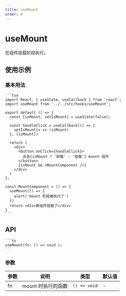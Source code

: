 ```yaml
---
title: useMount
order: 0
---
```


# useMount

在组件挂载阶段执行。

## 使用示例
### 基本用法
	```tsx
	import React, { useState, useCallback } from 'react';
	import useMount from '../../src/hooks/useMount';

	export default () => {
	  const [isMount, setIsMount] = useState(false);

	  const handleClick = useCallback(() => {
	    setIsMount(v => !isMount)
	  }, [isMount])

	  return (
	    <div>
	      <button onClick={handleClick}>
	        点击{isMount ? '卸载' : '挂载'} mount 组件
	      </button>
	      {isMount && <MountComponent />}
	    </div>
	  )
	};

	const MountComponent = () => {
	  useMount(() => {
	    alert('mount 阶段被执行了')
	  })
	  return <div>新组件挂载了</div>
	}
	```

## API
	```ts
	useMount(fn: () => void );
	```

### 参数

| 参数 | 说明               | 类型         | 默认值 |
|------|--------------------|--------------|--------|
| fn   | mount 时执行的函数 | `() => void` | -      |
